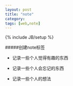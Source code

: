 ```yaml
---
layout: post
title: "note"
category: 
tags: [web,note]
---
```

{% include JB/setup %}

#####创建note标签

-	记录一些个人觉得有趣的东西

-	记录一些个人会忘记的东西

-	记录一些个人的想法

 
